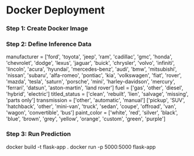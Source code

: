 # Docker Deployment

### Step 1: Create Docker Image


### Step 2: Define Inference Data
manufacturer = ['ford', 'toyota', 'jeep', 'ram', 'cadillac', 'gmc', 'honda',
       'chevrolet', 'dodge', 'lexus', 'jaguar', 'buick', 'chrysler',
       'volvo', 'infiniti', 'lincoln', 'acura', 'hyundai',
       'mercedes-benz', 'audi', 'bmw', 'mitsubishi', 'nissan', 'subaru',
       'alfa-romeo', 'pontiac', 'kia', 'volkswagen', 'fiat', 'rover',
       'mazda', 'tesla', 'saturn', 'porsche', 'mini', 'harley-davidson',
       'mercury', 'ferrari', 'datsun', 'aston-martin', 'land rover']
fuel = ['gas', 'other', 'diesel', 'hybrid', 'electric']
titled_status = ['clean', 'rebuilt', 'lien', 'salvage', 'missing', 'parts only']
transmission = ['other', 'automatic', 'manual']
['pickup', 'SUV', 'hatchback', 'other', 'mini-van', 'truck',
       'sedan', 'coupe', 'offroad', 'van', 'wagon', 'convertible', 'bus']
paint_color = ['white', 'red', 'silver', 'black', 'blue', 'brown', 'grey',
       'yellow', 'orange', 'custom', 'green', 'purple']



### Step 3: Run Prediction
docker build -t flask-app .
docker run -p 5000:5000 flask-app

